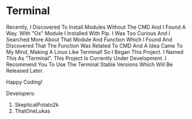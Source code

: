 # Terminal

Recently, I Discovered To Install Modules Without The CMD And I Found A Way. With "Os" Module I Installed With Pip. I Was Too Curious And I Searched More About That Module And Function Which I Found And Discovered That The Function Was Related To CMD And A Idea Came To My Mind, Making A Linux Like Terminal! So I Began This Project. I Named This As "Terminal". This Project Is Currently Under Development. I Recommend You To Use The Terminal Stable Versions Which Will Be Released Later.

Happy Coding!

Developers:
1) SkepticalPotato2k
2) ThatOneLukas
